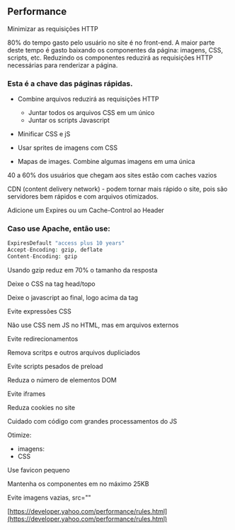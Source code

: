 ## Performance

Minimizar as requisições HTTP

80% do tempo gasto pelo usuário no site é no front-end. A maior parte deste tempo é gasto baixando os componentes da página: imagens, CSS, scripts, etc. Reduzindo os componentes reduzirá as requisições HTTP necessárias para renderizar a página.

### Esta é a chave das páginas rápidas.

- Combine arquivos reduzirá as requisições HTTP
  - Juntar todos os arquivos CSS em um único 
  - Juntar os scripts Javascript

- Minificar CSS e jS

- Usar sprites de imagens com CSS

- Mapas de images. Combine algumas imagens em uma única

40 a 60% dos usuários que chegam aos sites estão com caches vazios

CDN (content delivery network) - podem tornar mais rápido o site, pois são servidores bem rápidos e com arquivos otimizados.

Adicione um Expires ou um Cache-Control ao Header

### Caso use Apache, então use:
```php
ExpiresDefault "access plus 10 years"
Accept-Encoding: gzip, deflate
Content-Encoding: gzip
```
Usando gzip reduz em 70% o tamanho da resposta

Deixe o CSS na tag head/topo

Deixe o javascript ao final, logo acima da tag </body>

Evite expressões CSS

Não use CSS nem JS no HTML, mas em arquivos externos

Evite redirecionamentos

Remova scritps e outros arquivos dupliciados

Evite scripts pesados de preload

Reduza o número de elementos DOM

Evite iframes

Reduza cookies no site

Cuidado com código com grandes processamentos do JS

Otimize:

- imagens:
- CSS

Use favicon pequeno

Mantenha os componentes em no máximo 25KB

Evite imagens vazias, src=""

[https://developer.yahoo.com/performance/rules.html](https://developer.yahoo.com/performance/rules.html)


